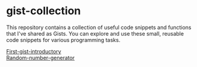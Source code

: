 # gist-collection
This repository contains a collection of useful code snippets and functions that I've shared as Gists. You can explore and use these small, reusable code snippets for various programming tasks.

[First-gist-introductory](https://gist.github.com/Vasu10134/178fcd6dfb217d27a8225cfd833fdb84)  
[Random-number-generator](https://gist.github.com/Vasu10134/9e1aa09cd27525ef339c47080261fc32)
